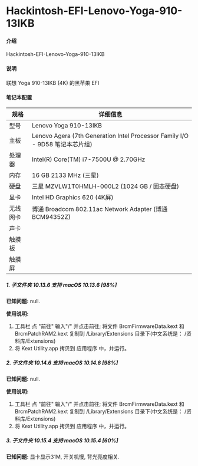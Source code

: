 # Hackintosh-EFI-Lenovo-Yoga-910-13IKB

#### 介绍
Hackintosh-EFI-Lenovo-Yoga-910-13IKB

#### 说明
联想 Yoga 910-13IKB (4K) 的黑苹果 EFI

 
#### 笔记本配置
| 规格     | 详细信息                                                                       |
| -------- | ------------------------------------------------------------------------------ |
| 型号     | Lenovo Yoga 910-13IKB                                                          |
| 主板     | Lenovo Agera (7th Generation Intel Processor Family I/O - 9D58 笔记本芯片组)   |
| 处理器   | Intel(R) Core(TM) i7-7500U @ 2.70GHz                                           |
| 内存     | 16 GB 2133 MHz (三星)                                                          |
| 硬盘     | 三星 MZVLW1T0HMLH-000L2 (1024 GB / 固态硬盘)                                   |
| 显卡     | Intel HD Graphics 620  (4K屏)                                                  |
| 无线网卡 | 博通 Broadcom 802.11ac Network Adapter (博通 BCM94352Z)                        |
| 声卡     |                                                                                |
| 触摸板   |                                                                                |
| 触摸屏   |                                                                                |


##### 1.  子文件夹 10.13.6 支持 macOS 10.13.6 [98%]
 **已知问题:** 
 null.

 **使用说明:** 
 1. 工具栏 点 "前往" 输入"/" 并点击前往;
   将文件 BrcmFirmwareData.kext 和 BrcmPatchRAM2.kext 复制到 /Library/Extensions 目录下(中文系统是： /资料库/Extensions)
 2. 将 Kext Utility.app 拷贝到 应用程序 中，并运行。

##### 2.  子文件夹 10.14.6 支持 macOS 10.14.6 [98%]
 **已知问题:** 
 null.

 **使用说明:** 
 1. 工具栏 点 "前往" 输入"/" 并点击前往;
   将文件 BrcmFirmwareData.kext 和 BrcmPatchRAM2.kext 复制到 /Library/Extensions 目录下(中文系统是： /资料库/Extensions)
 2. 将 Kext Utility.app 拷贝到 应用程序 中，并运行。

##### 3.  子文件夹 10.15.4 支持 macOS 10.15.4 [60%]
 **已知问题:** 
 显卡显示31M, 开关机慢, 背光亮度相关.

